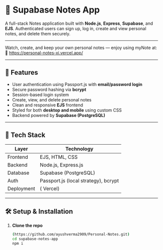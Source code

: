 # 📝 Supabase Notes App

A full-stack Notes application built with **Node.js**, **Express**, **Supabase**, and **EJS**. Authenticated users can sign up, log in, create and view personal notes, and delete them securely.

---

Watch, create, and keep your own personal notes — enjoy using myNote at:
🔗 https://personal-notes-xi.vercel.app/





---

## 🚀 Features

- User authentication using Passport.js with **email/password login**
- Secure password hashing via **bcrypt**
- Session-based login system
- Create, view, and delete personal notes
- Clean and responsive **EJS** frontend
- Styled for both **desktop and mobile** using custom CSS
- Backend powered by **Supabase (PostgreSQL)**

---

## 🧠 Tech Stack

| Layer       | Technology                |
|------------|---------------------------|
| Frontend   | EJS, HTML, CSS            |
| Backend    | Node.js, Express.js       |
| Database   | Supabase (PostgreSQL)     |
| Auth       | Passport.js (local strategy), bcrypt |
| Deployment | ( Vercel) |

---

## 🛠️ Setup & Installation

1. **Clone the repo**
   ```bash
   (https://github.com/ayushverma2909/Personal-Notes.git)
   cd supabase-notes-app
   npm i
